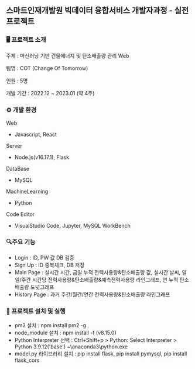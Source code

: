 ## 스마트인재개발원 빅데이터 융합서비스 개발자과정 - 실전프로젝트


### 🖥 프로젝트 소개
주제 : 머신러닝 기반 건물에너지 및 탄소배출량 관리 Web

팀명 : COT (Change Of Tomorrow)

인원 : 5명

개발 기간 : 2022.12 ~ 2023.01 (약 4주)


### ⚙ 개발 환경
Web
 - Javascript, React

Server
 - Node.js(v16.17.1), Flask

DataBase
 - MySQL

MachineLearning 
 - Python

Code Editor 
 - VisualStudio Code, Jupyter, MySQL WorkBench


### 🔍주요 기능
- Login : ID, PW 값 DB 검증
- Sign Up : ID 중복체크, DB 저장
- Main Page : 실시간 시간, 금일 누적 전력사용량&탄소배출량 값, 실시간 날씨, 일일/주간 시간당 전력사용량&탄소배출량&예측전력사용량 라인그래프, 연 누적 탄소배출량 도넛그래프
- History Page : 과거 주간/월간/연간 전력사용량&탄소배출량 라인그래프


### 🔁 프로젝트 설치 및 실행
- pm2 설치 : npm install pm2 -g 
- node_module 설치 : npm install -f (v8.15.0)
- Python Interpreter 선택 : Ctrl+Shift+p > Python: Select Interpreter > Python 3.9.12('base') ~\anaconda3\python.exe
- model.py 라이브러리 설치 : pip install flask, pip install pymysql, pip install flask_cors
